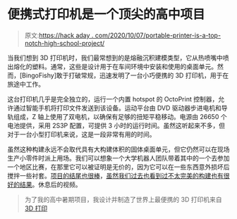 # 便携式打印机是一个顶尖的高中项目

> 原文:[https://hack aday . com/2020/10/07/portable-printer-is-a-top-notch-high-school-project/](https://hackaday.com/2020/10/07/portable-printer-is-a-top-notch-high-school-project/)

当我们想到 3D 打印机时，我们最常想到的是熔融沉积建模类型，它从热喷嘴中喷出熔化的塑料。通常，这些是设计用于在车间环境中安装和使用的桌面单元。然而，[BingoFishy]敢于打破常规，迅速发明了一台小巧便携的 3D 打印机，用于在旅途中工作。

这台打印机几乎是完全独立的，运行一个内置 hotspot 的 OctoPrint 控制器，允许通过智能手机将打印文件发送到该设备。运动平台由 DVD 驱动器步进电机和导轨组成，Z 轴上使用了双电机，以确保有足够的扭矩平稳移动。电源由 26650 个电池提供，采用 2S3P 配置，可提供 3 小时的运行时间。虽然这听起来不多，但对于一台小型打印机来说，这是一段非常有用的时间。

虽然这种构建永远不会取代具有大构建体积的固体桌面单元，但它仍然可以在现场生产小零件时派上用场。我们可以想象一个大学机器人团队带着其中的一个去参加一个地区比赛，在那里它可以被证明是无价的，因为它可以在一些东西意外损坏后搅拌一些衬套。[项目的结尾也很棒](https://imgur.com/a/yXrzmRN)，[虽然我们过去也看到过不太完美的构建也有很好的结果](https://hackaday.com/2014/05/31/poor-mans-3d-printer-looks-rough-prints-great/)。休息后的视频。

> 为了我的高中暑期项目，我设计并制造了世界上最便携的 3D 打印机来自[3D 打印](https://www.reddit.com/r/3Dprinting/)